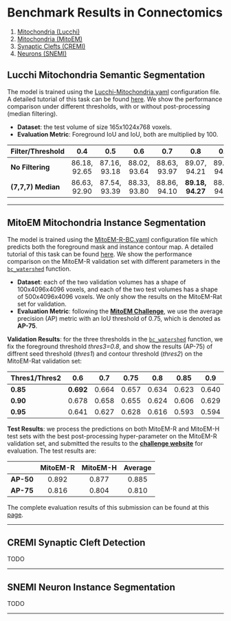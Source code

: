 # Benchmark Results in Connectomics

1. [Mitochondria (Lucchi)](#lucchi)
2. [Mitochondria (MitoEM)](#mitoem)
3. [Synaptic Clefts (CREMI)](#cremi)
4. [Neurons (SNEMI)](#snemi)

## Lucchi Mitochondria Semantic Segmentation <a name="lucchi"></a>

The model is trained using the [Lucchi-Mitochondria.yaml](https://github.com/zudi-lin/pytorch_connectomics/blob/master/configs/Lucchi-Mitochondria.yaml) configuration file. A detailed tutorial of this task can be found [here](https://zudi-lin.github.io/pytorch_connectomics/build/html/tutorials/mito.html#semantic-segmentation). We show the performance comparison under different
thresholds, with or without post-processing (median filtering).

* **Dataset**: the test volume of size 165x1024x768 voxels.
* **Evaluation Metric**: Foreground IoU and IoU, both are multiplied by 100.

| Filter/Threshold 	|      0.4     	|      0.5     	|      0.6     	|      0.7     	|      0.8     	|      0.9     	|     0.95     	|
| :----------------     |:------------:	|:------------:	|:------------:	|:------------:	|:------------:	|:------------:	|:------------:	|
| **No Filtering**     	| 86.18, 92.65 	| 87.16, 93.18 	| 88.02, 93.64 	| 88.63, 93.97 	| 89.07, 94.21 	| 89.05, 94.20 	| 88.31, 93.81 	|
| **(7,7,7) Median**   	| 86.63, 92.90 	| 87.54, 93.39 	| 88.33, 93.80 	| 88.86, 94.10 	| **89.18, 94.27** 	| 88.96, 94.15 	| 88.01, 93.66 	|

***

## MitoEM Mitochondria Instance Segmentation <a name="mitoem"></a>

The model is trained using the [MitoEM-R-BC.yaml](https://github.com/zudi-lin/pytorch_connectomics/blob/master/configs/MitoEM/MitoEM-R-BC.yaml) configuration file which predicts both the foreground mask and instance contour map. A detailed tutorial of this task can be found [here](https://zudi-lin.github.io/pytorch_connectomics/build/html/tutorials/mito.html#instance-segmentation). We show the performance comparison on the MitoEM-R validation set with different parameters in the [```bc_watershed```](https://zudi-lin.github.io/pytorch_connectomics/build/html/modules/utils.html#connectomics.utils.process.bc_watershed) function.

* **Dataset**: each of the two validation volumes has a shape of 100x4096x4096 voxels, and each of the two test volumes has a shape of 500x4096x4096 voxels. We only show the results on the MitoEM-Rat set for validation.
* **Evaluation Metric**: following the [**MitoEM Challenge**](https://mitoem.grand-challenge.org), we use the average precision (AP) metric with an IoU threshold of 0.75, which is denoted as **AP-75**.

**Validation Results**: for the three thresholds in the [```bc_watershed```](https://zudi-lin.github.io/pytorch_connectomics/build/html/modules/utils.html#connectomics.utils.processing.bc_watershed) function, we fix the foreground threshold *thres3=0.8*, and show the results (AP-75) of diffrent seed threshold (*thres1*) and contour threshold (*thres2*) on the MitoEM-Rat validation set:

| Thres1/Thres2 	|      0.6     	|      0.7     	|      0.75     	|      0.8     	|      0.85     	|      0.9     	|     0.95     	|
| :----------------     |:------------:	|:------------:	|:------------:	|:------------:	|:------------:	|:------------:	|:------------:	|
| **0.85**     	| **0.692** | 0.664 | 0.657 | 0.634 | 0.623 | 0.640 | 0.645 |
| **0.90**   	| 0.678 | 0.658 | 0.655 | 0.624 | 0.606 | 0.629 | 0.632 |
| **0.95**   	| 0.641 | 0.627 | 0.628 | 0.616 | 0.593 | 0.594 | 0.600 |

**Test Results**: we process the predictions on both MitoEM-R and MitoEM-H test sets with the best post-processing hyper-parameter on the MitoEM-R validation set, and submitted the 
results to the [**challenge website**](https://mitoem.grand-challenge.org/evaluation/challenge/leaderboard/) for evaluation. The test results are:

|     | MitoEM-R | MitoEM-H | Average |
| :-- | :--: | :--: | :--: |
| **AP-50** | 0.892 | 0.877 | 0.885 |
| **AP-75** | 0.816 | 0.804 | 0.810 |

The complete evaluation results of this submission can be found at this [page](https://mitoem.grand-challenge.org/evaluation/1a1757dd-c2d8-4aa4-9a01-8b8e504cde42/).

***

## CREMI Synaptic Cleft Detection <a name="cremi"></a>

TODO

***

## SNEMI Neuron Instance Segmentation <a name="snemi"></a>

TODO

***